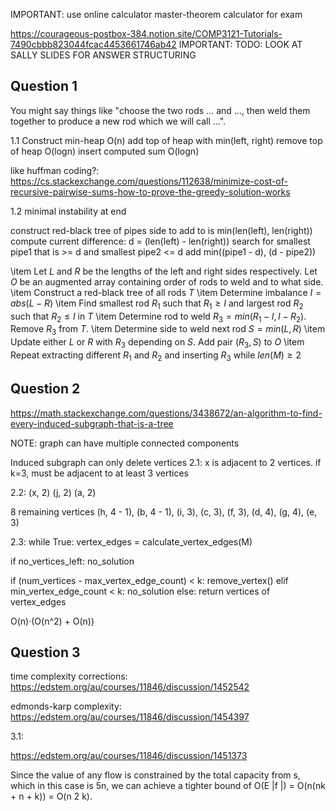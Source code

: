 <!-- SPDX-License-Identifier: zlib-acknowledgement -->

IMPORTANT: use online calculator master-theorem calculator for exam

https://courageous-postbox-384.notion.site/COMP3121-Tutorials-7490cbbb823044fcac4453661746ab42
IMPORTANT: TODO: LOOK AT SALLY SLIDES FOR ANSWER STRUCTURING

## Question 1
You might say things like "choose the two rods ... and ..., 
then weld them together to produce a new rod which we will call ...".


1.1 Construct min-heap O(n)
   add top of heap with min(left, right)
   remove top of heap O(logn)
   insert computed sum O(logn)

like huffman coding?: https://cs.stackexchange.com/questions/112638/minimize-cost-of-recursive-pairwise-sums-how-to-prove-the-greedy-solution-works

1.2
minimal instability at end 




construct red-black tree of pipes
side to add to is min(len(left), len(right))
compute current difference: d = (len(left) - len(right))
search for smallest pipe1 that is >= d and smallest pipe2 <= d
add min((pipe1 - d), (d - pipe2))

  \item Let $L$ and $R$ be the lengths of the left and right sides respectively.
        Let $O$ be an augmented array containing order of rods to weld and to what side.
  \item Construct a red-black tree of all rods $T$
  \item Determine imbalance $I = abs(L - R)$
  \item Find smallest rod $R_1$ such that $R_1 \geq I$ and largest rod $R_2$ such that $R_2 \leq I$ in $T$
  \item Determine rod to weld $R_3 = min(R_1 - I, I - R_2)$. Remove $R_3$ from $T$.
  \item Determine side to weld next rod $S = min(L, R)$
  \item Update either $L$ or $R$ with $R_3$ depending on $S$. Add pair $(R_3, S)$ to $O$
  \item Repeat extracting different $R_1$ and $R_2$ and inserting $R_3$ while $len(M) \geq 2$

## Question 2
https://math.stackexchange.com/questions/3438672/an-algorithm-to-find-every-induced-subgraph-that-is-a-tree

NOTE: graph can have multiple connected components

Induced subgraph can only delete vertices
2.1:
x is adjacent to 2 vertices.
if k=3, must be adjacent to at least 3 vertices

2.2:
(x, 2)
(j, 2)
(a, 2)

8 remaining vertices
(h, 4 - 1), (b, 4 - 1), (i, 3), (c, 3), (f, 3), (d, 4), (g, 4), (e, 3)


2.3:
while True:
  vertex_edges = calculate_vertex_edges(M)

  if no_vertices_left:
    no_solution
  
  if (num_vertices - max_vertex_edge_count) < k:
    remove_vertex()
  elif min_vertex_edge_count < k:
    no_solution
  else:
    return vertices of vertex_edges



O(n)·(O(n^2) + O(n))


## Question 3
time complexity corrections:
https://edstem.org/au/courses/11846/discussion/1452542

edmonds-karp complexity: https://edstem.org/au/courses/11846/discussion/1454397

3.1:

https://edstem.org/au/courses/11846/discussion/1451373



Since the value of any flow is constrained by the total capacity
from s, which in this case is 5n, we can achieve a tighter
bound of O(E |f |) = O(n(nk + n + k)) = O(n 2 k).

